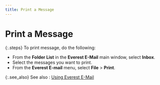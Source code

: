 ```yaml
---
title: Print a Message
---
```


# Print a Message


{:.steps}
To print message, do the following:

- From the **Folder List** in the **Everest 
 E-Mail** main window, select **Inbox**.
- Select the  messages you want to print.
- From the **Everest E-mail** menu, select **File**  > **Print**.



{:.see_also}
See also
: [Using Everest  E-Mail]({{site.eml_baseurl}}/use-everest-e-mail/using_everest_e_mail.html)
